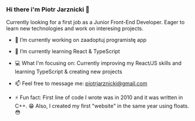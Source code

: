 ### Hi there i'm Piotr Jarznicki 👋

Currently looking for a first job as a Junior Front-End Developer. Eager to learn new technologies and work on interesing projects. 

- 🔭 I’m currently working on zaadoptuj programistę app

- 🌱 I’m currently learning React & TypeScript

- :computer: What I'm focusing on: 
  Currently improving my React/JS skills and learning TypeScript & creating new projects

- 📫 Feel free to message me: piotrjarznicki@gmail.com

- ⚡ Fun fact: First line of code I wrote was in 2010 and it was written in C++. :grin: Also, I created my first "website" in the same year using floats. :flushed:

